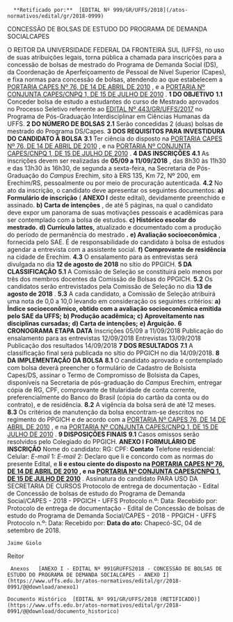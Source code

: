       **Retificado por:**  [EDITAL Nº 999/GR/UFFS/2018](/atos-normativos/edital/gr/2018-0999) 

   CONCESSÃO DE BOLSAS DE ESTUDO DO PROGRAMA DE DEMANDA SOCIALCAPES  

 O REITOR DA UNIVERSIDADE FEDERAL DA FRONTEIRA SUL (UFFS), no uso de suas atribuições legais, torna pública a chamada para inscrições para a concessão de bolsas de mestrado do Programa de Demanda Social (DS), da Coordenação de Aperfeiçoamento de Pessoal de Nível Superior (Capes), e fixa normas para concessão de bolsas, atendendo ao que estabelecem a [PORTARIA CAPES Nº 76, DE 14 DE ABRIL DE 2010](https://www.capes.gov.br/images/stories/download/legislacao/Portaria_076_RegulamentoDS.pdf)  , e a [PORTARIA Nº CONJUNTA CAPES/CNPQ 1, DE 15 DE JULHO DE 2010](http://cnpq.br/view/-/journal_content/56_INSTANCE_0oED/10157/25243)  .  **1 DO OBJETIVO**  **1.1** Conceder bolsa de estudo a estudantes do curso de Mestrado aprovados no Processo Seletivo referente ao [EDITAL Nº 443/GR/UFFS/2017](https://www.uffs.edu.br/atos-normativos/edital/gr/2017-0443)  no Programa de Pós-Graduação Interdisciplinar em Ciências Humanas da UFFS.  **2 DO NÚMERO DE BOLSAS**  **2.1** Serão concedidas 2 (duas) bolsas de mestrado do Programa DS/Capes.  **3 DOS REQUISITOS PARA INVESTIDURA DO CANDIDATO À BOLSA**  **3.1** Ter ciência do disposto na [PORTARIA CAPES Nº 76, DE 14 DE ABRIL DE 2010](https://www.capes.gov.br/images/stories/download/legislacao/Portaria_076_RegulamentoDS.pdf)  , e na [PORTARIA Nº CONJUNTA CAPES/CNPQ 1, DE 15 DE JULHO DE 2010](http://cnpq.br/view/-/journal_content/56_INSTANCE_0oED/10157/25243)  .  **4 DAS INSCRIÇÕES**  **4.1** As inscrições devem ser realizadas de **05/09 a 11/09/2018** , das 8h30 às 11h30 e das 13h30 às 16h30, de segunda a sexta-feira, na Secretaria de Pós-Graduação do *Campus* Erechim, sito à ERS 135, Km 72, Nº 200, em Erechim/RS, pessoalmente ou por meio de procuração autenticada. **4.2** No ato da inscrição, o candidato deve apresentar os seguintes documentos: **a) Formulário de inscrição** ( **ANEXO I** deste edital), devidamente preenchido e assinado. **b) Carta de intenções** , de até 5 páginas, na qual o candidato deve expor um panorama de suas motivações pessoais e acadêmicas para ser contemplado com a bolsa de estudos. **c) Histórico escolar do mestrado.**  **d) Currículo lattes,** atualizado e documentado com a produção do período de permanência do mestrado **.**  **e) Avaliação socioeconômica** , fornecida pelo SAE. É de responsabilidade do candidato à bolsa de estudos agendar a entrevista com a assistente social. **f) Comprovante de residência** na cidade de Erechim. **4.3** O ensalamento para as entrevistas será divulgada no dia **12 de agosto de 2018** no sítio do PPGICH.  **5 DA CLASSIFICAÇÃO**  **5.1** A Comissão de Seleção se constituirá pelo menos por três dos membros docentes da Comissão de Bolsas do PPGICH. **5.2** Os candidatos serão entrevistados pela Comissão de Seleção no dia **13 de agosto de 2018** . **5.3** A cada candidato, a Comissão de Seleção atribuirá uma nota de 0,0 a 10,0 levando em consideração os seguintes critérios: **a) Índice socioeconômico, obtido com a avaliação socioeconômica emitida pelo SAE da UFFS;**  **b) Produção acadêmica;**  **c) Aproveitamento nas disciplinas cursadas;**  **d) Carta de intenções;**  **e) Arguição.**   **6 CRONOGRAMA**      **ETAPA**    **DATA**      Inscrições   05/09 a 11/09/2018     Publicação do ensalamento para as entrevistas   12/09/2018     Entrevistas   13/09/2018     Publicação dos resultados   14/09/2018      **7 DOS RESULTADOS**  **7.1** A classificação final será publicada no sítio do PPGICH no dia 14/09/2018.  **8 DA IMPLEMENTAÇÃO DA BOLSA**  **8.1** O candidato aprovado e contemplado com bolsa deverá preencher o formulário de Cadastro de Bolsista Capes/DS, assinar o Termo de Compromisso de Bolsista da Capes, disponíveis na Secretaria de pós-graduação do *Campus* Erechim, entregar cópia de RG, CPF, comprovante de titularidade de conta corrente, preferencialmente do Banco do Brasil (cópia do cartão da conta ou do contrato), e de residência. **8.2** A vigência da bolsa será de até 12 meses. **8.3** Os critérios de manutenção da bolsa encontram-se descritos no regimento do PPGICH e de acordo com a [PORTARIA Nº CAPES 76, DE 14 DE ABRIL DE 2010](https://www.capes.gov.br/images/stories/download/legislacao/Portaria_076_RegulamentoDS.pdf)  , e na [PORTARIA Nº CONJUNTA CAPES/CNPQ 1, DE 15 DE JULHO DE 2010](http://cnpq.br/view/-/journal_content/56_INSTANCE_0oED/10157/25243)  .  **9 DISPOSIÇÕES FINAIS**  **9.1** Casos omissos serão resolvidos pelo Colegiado do PPGICH.   **ANEXO I**   **FORMULÁRIO DE INSCRIÇÃO**        Nome do candidato:     RG:   CPF:     **Contato**      Telefone residencial:   Celular:     *E-mail* 1:     *E-mail* 2:     Declaro que li e concordo com as normas do presente Edital, e **li e estou ciente do disposto na [PORTARIA CAPES Nº 76, DE 14 DE ABRIL DE 2010](https://www.capes.gov.br/images/stories/download/legislacao/Portaria_076_RegulamentoDS.pdf)  , e na [PORTARIA Nº CONJUNTA CAPES/CNPQ 1, DE 15 DE JULHO DE 2010](http://cnpq.br/view/-/journal_content/56_INSTANCE_0oED/10157/25243)** .   Assinatura do candidato   PARA USO DA SECRETARIA DE CURSOS Protocolo de entrega de documentação - Edital de Concessão de bolsas de estudo do Programa de Demanda Social/CAPES - 2018 - PPGICH - UFFS     Protocolo n.º:   Data:   Recebido por:     Protocolo de entrega de documentação - Edital de Concessão de bolsas de estudo do Programa de Demanda Social/CAPES - 2018 - PPGICH - UFFS     Protocolo n.º:   Data:   Recebido por:          **Data do ato:** Chapecó-SC, 04 de setembro de 2018.   
 

    Jaime Giolo   
 Reitor 

     Anexos   [ANEXO I - EDITAL Nº 991GRUFFS2018 - CONCESSÃO DE BOLSAS DE ESTUDO DO PROGRAMA DE DEMANDA SOCIALCAPES - ANEXO I](https://www.uffs.edu.br/atos-normativos/edital/gr/2018-0991/@@download/anexo1)  

    Documento Histórico  [EDITAL Nº 991/GR/UFFS/2018 (RETIFICADO)](https://www.uffs.edu.br/atos-normativos/edital/gr/2018-0991/@@download/documento_historico)     
      